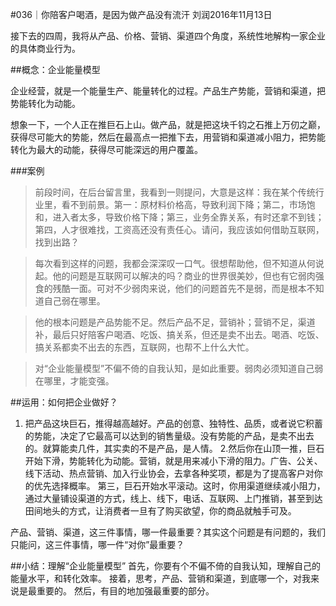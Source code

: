 #036｜你陪客户喝酒，是因为做产品没有流汗
刘润2016年11月13日

接下去的四周，我将从产品、价格、营销、渠道四个角度，系统性地解构一家企业的具体商业行为。

##概念：企业能量模型

企业经营，就是一个能量生产、能量转化的过程。产品生产势能，营销和渠道，把势能转化为动能。

想象一下，一个人正在推巨石上山。做产品，就是把这块千钧之石推上万仞之巅，获得尽可能大的势能，然后在最高点一把推下去，用营销和渠道减小阻力，把势能转化为最大的动能，获得尽可能深远的用户覆盖。

###案例

>前段时间，在后台留言里，我看到一则提问，大意是这样：我在某个传统行业里，看不到前景。第一：原材料价格高，导致利润下降；第二，市场饱和，进入者太多，导致价格下降；第三，业务全靠关系，有时还拿不到钱；第四，人才很难找，工资高还没有责任心。请问，我应该如何借助互联网，找到出路？

>每次看到这样的问题，我都会深深叹一口气。很想帮助他，但不知道从何说起。他的问题是互联网可以解决的吗？商业的世界很美妙，但也有它弱肉强食的残酷一面。可对不少弱肉来说，他们的问题首先不是弱，而是根本不知道自己弱在哪里。

>他的根本问题是产品势能不足。然后产品不足，营销补；营销不足，渠道补，最后只好陪客户喝酒、吃饭、搞关系，但还是卖不出去。喝酒、吃饭、搞关系都卖不出去的东西，互联网，也帮不上什么大忙。

>对“企业能量模型”不偏不倚的自我认知，是如此重要。弱肉必须知道自己弱在哪里，才能变强。

##运用：如何把企业做好？

1. 把产品这块巨石，推得越高越好。产品的创意、独特性、品质，或者说它积蓄的势能，决定了它最高可以达到的销售量级。没有势能的产品，是卖不出去的。就算能卖几件，其实卖的不是产品，是人情。
2.然后你在山顶一推，巨石开始下滑，势能转化为动能。营销，就是用来减小下滑的阻力。广告、公关、线下活动、热点营销、加入行业协会，去拿各种奖项，都是为了提高客户对你的优先选择概率。
第三，巨石开始水平滚动。这时，你用渠道继续减小阻力，通过大量铺设渠道的方式，线上、线下，电话、互联网、上门推销，甚至到达田间地头的方式，让消费者一旦有了购买欲望，你的商品就触手可及。

产品、营销、渠道，这三件事情，哪一件最重要？其实这个问题是有问题的，我们只能问，这三件事情，哪一件“对你”最重要？

##小结：理解“企业能量模型”
首先，你要有个不偏不倚的自我认知，理解自己的能量水平，和转化效率。
接着，思考，产品、营销和渠道，到底哪一个，对我来说是最重要的。
然后，有目的地加强最重要的部分。
